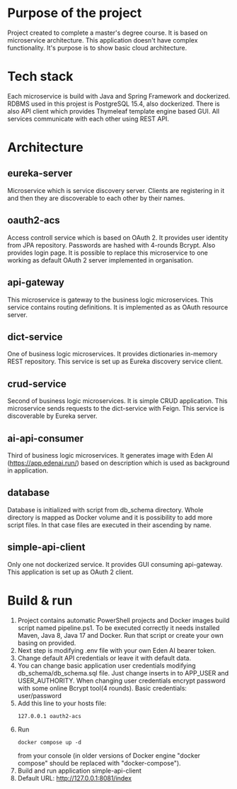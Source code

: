 # Purpose of the project
Project created to complete a master's degree course. It is based on microservice architecture. This application doesn't have complex functionality. It's purpose is to show basic cloud architecture.

# Tech stack
Each microservice is build with Java and Spring Framework and dockerized. RDBMS used in this projest is PostgreSQL 15.4, also dockerized. There is also API client which provides Thymeleaf template engine based GUI. All services communicate with each other using REST API.

# Architecture

## eureka-server
Microservice which is service discovery server. Clients are registering in it and then they are discoverable to each other by their names.

## oauth2-acs
Access controll service which is based on OAuth 2. It provides user identity from JPA repository. Passwords are hashed with 4-rounds Bcrypt. Also provides login page. It is possible to replace this microservice to one working as default OAuth 2 server implemented in organisation. 

## api-gateway
This microservice is gateway to the business logic microservices. This service contains routing definitions. It is implemented as as OAuth resource server.

## dict-service
One of business logic microservices. It provides dictionaries in-memory REST repository. This service is set up as Eureka discovery service client.

## crud-service
Second of business logic microservices. It is simple CRUD application. This microservice sends requests to the dict-service with Feign. This service is discoverable by Eureka server. 

## ai-api-consumer
Third of business logic microservices. It generates image with Eden AI (https://app.edenai.run/) based on description which is used as background in application.

## database
Database is initialized with script from db_schema directory. Whole directory is mapped as Docker volume and it is possibility to add more script files. In that case files are executed in their ascending by name. 

## simple-api-client
Only one not dockerized service. It provides GUI consuming api-gateway. This application is set up as OAuth 2 client. 

# Build & run
1. Project contains automatic PowerShell projects and Docker images build script named pipeline.ps1. To be executed correctly it needs installed Maven, Java 8, Java 17 and Docker. Run that script or create your own basing on provided.
2. Next step is modifying .env file with your own Eden AI bearer token.
3. Change default API credentials or leave it with default data.
4. You can change basic application user credentials modifying db_schema/db_schema.sql file. Just change inserts in to APP_USER and USER_AUTHORITY. When changing user credentials encrypt password with some online Bcrypt tool(4 rounds). Basic credentials: user/password
5. Add this line to your hosts file:
   ```
   127.0.0.1 oauth2-acs
   ```
6. Run
   ```
   docker compose up -d
   ```
   from your console (in older versions of Docker engine "docker compose" should be replaced with "docker-compose").
7. Build and run application simple-api-client
8. Default URL: http://127.0.0.1:8081/index
